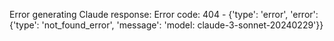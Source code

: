 <!-- 
Generated by: claude
Prompt type: sources
Generated at: 2025-06-07T00:33:30.732944
-->

Error generating Claude response: Error code: 404 - {'type': 'error', 'error': {'type': 'not_found_error', 'message': 'model: claude-3-sonnet-20240229'}}